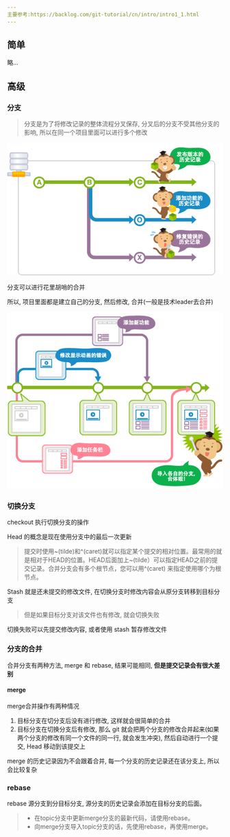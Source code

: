 ```yaml
---
主要参考:https://backlog.com/git-tutorial/cn/intro/intro1_1.html
---
```




## 简单

略...

## 高级

### 分支

> 分支是为了将修改记录的整体流程分叉保存, 分叉后的分支不受其他分支的影响, 所以在同一个项目里面可以进行多个修改

![img](../assets/Git/GitBranch.jpg)

分支可以进行花里胡哨的合并

所以, 项目里面都是建立自己的分支, 然后修改, 合并(一般是技术leader去合并)

![img](../assets/Git/GitMerge.jpg)

### 切换分支

checkout 执行切换分支的操作

Head 的概念是现在使用分支中的最后一次更新

> 提交时使用~(tilde)和^(caret)就可以指定某个提交的相对位置。最常用的就是相对于HEAD的位置。HEAD后面加上~(tilde）可以指定HEAD之前的提交记录。合并分支会有多个根节点，您可以用^(caret) 来指定使用哪个为根节点。

Stash 就是还未提交的修改文件, 在切换分支时修改内容会从原分支转移到目标分支

> 但是如果目标分支对该文件也有修改, 就会切换失败

切换失败可以先提交修改内容, 或者使用 stash 暂存修改文件



### 分支的合并

合并分支有两种方法, merge 和 rebase, 结果可能相同, **但是提交记录会有很大差别**

#### merge

merge合并操作有两种情况

1. 目标分支在切分支后没有进行修改, 这样就会很简单的合并
2. 目标分支在切换分支后有修改, 那么 git 就会把两个分支的修改合并起来(如果两个分支的修改有同一个文件的同一行, 就会发生冲突), 然后自动进行一个提交, Head 移动到该提交上

merge 的历史记录因为不会跟着合并, 每一个分支的历史记录还在该分支上, 所以会比较复杂

### rebase

rebase 源分支到分目标分支, 源分支的历史记录会添加在目标分支的后面。

> - 在topic分支中更新merge分支的最新代码，请使用rebase。
> - 向merge分支导入topic分支的话，先使用rebase，再使用merge。





